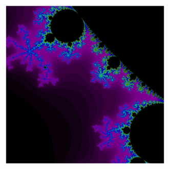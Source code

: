 <img src='x_min--0.7--x_max--0.5--y_min-0.4--y_max-0.6--res_step-0.0001-mandelbrot.png' width='600' align='center'>

<!--
**morganlbruce/morganlbruce** is a ✨ _special_ ✨ repository because its `README.md` (this file) appears on your GitHub profile.

Here are some ideas to get you started:

- 🔭 I’m currently working on ...
- 🌱 I’m currently learning ...
- 👯 I’m looking to collaborate on ...
- 🤔 I’m looking for help with ...
- 💬 Ask me about ...
- 📫 How to reach me: ...
- 😄 Pronouns: ...
- ⚡ Fun fact: ...
-->
